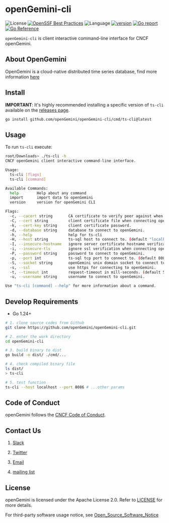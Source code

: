 # openGemini-cli

![License](https://img.shields.io/badge/license-Apache2.0-green)
[![OpenSSF Best Practices](https://www.bestpractices.dev/projects/11008/badge)](https://www.bestpractices.dev/projects/11008)
![Language](https://img.shields.io/badge/Language-Go-blue.svg)
[![version](https://img.shields.io/github/v/tag/opengemini/opengemini-cli?label=release&color=blue)](https://github.com/opengemini/opengemini-client-go/releases)
[![Go report](https://goreportcard.com/badge/github.com/opengemini/opengemini-cli)](https://goreportcard.com/report/github.com/opengemini/openGemini-cli)
[![Go Reference](https://pkg.go.dev/badge/github.com/opengemini/openGemini-cli.svg)](https://pkg.go.dev/github.com/opengemini/openGemini-cli)

`openGemini-cli` is client interactive command-line interface for CNCF openGemini.

## About OpenGemini

OpenGemini is a cloud-native distributed time series database, find more information [here](https://github.com/openGemini/openGemini)

## Install

**IMPORTANT**: It's highly recommended installing a specific version of `ts-cli` available on the [releases page](https://github.com/opengemini/openGemini-cli/releases).

```bash
go install github.com/openGemini/openGemini-cli/cmd/ts-cli@latest
```

## Usage

To run `ts-cli` execute:

```bash
root/Downloads> ./ts-cli -h
CNCF openGemini client interactive command-line interface.

Usage:
  ts-cli [flags]
  ts-cli [command]

Available Commands:
  help        Help about any command
  import      import data to openGemini
  version     version for openGemini CLI

Flags:
  -c, --cacert string       CA certificate to verify peer against when connecting openGemini by https.
  -C, --cert string         client certificate file when connecting openGemini by https.
  -k, --cert-key string     client certificate password.
  -d, --database string     database to connect to openGemini.
  -h, --help                help for ts-cli
  -H, --host string         ts-sql host to connect to. (default "localhost")
  -I, --insecure-hostname   ignore server certificate hostname verification when connecting openGemini by https.
  -i, --insecure-tls        ignore ssl verification when connecting openGemini by https.
  -P, --password string     password to connect to openGemini.
  -p, --port int            ts-sql tcp port to connect to. (default 8086)
  -S, --socket string       openGemini unix domain socket to connect to.
  -s, --ssl                 use https for connecting to openGemini.
  -t, --timeout int         request-timeout in mill-seconds. (default 5000)
  -u, --username string     username to connect to openGemini.

Use "ts-cli [command] --help" for more information about a command.
```

## Develop Requirements

- Go 1.24+

```bash
# 1. clone source codes from Github
git clone https://github.com/openGemini/openGemini-cli.git

# 2. enter the work directory
cd openGemini-cli

# 3. build binary to dist
go build -o dist/ ./cmd/...

# 4. check compiled binary file
ls dist/
> ts-cli

# 5. test function
ts-cli --host localhost --port 8086 # ...other params
```

## Code of Conduct

openGemini follows the [CNCF Code of Conduct](https://github.com/cncf/foundation/blob/master/code-of-conduct.md).

## Contact Us

1. [Slack](https://join.slack.com/t/opengemini/shared_invite/zt-2naig1675-x3bcwgXR_Rw5OwDU5X~dUQ)

2. [Twitter](https://twitter.com/openGemini)

3. [Email](mailto:community.ts@opengemini.org)

4. [mailing list](https://groups.google.com/g/openGemini)


## License

openGemini is licensed under the Apache License 2.0. Refer to [LICENSE](https://github.com/openGemini/openGemini/blob/main/LICENSE) for more details.

For third-party software usage notice, see [Open_Source_Software_Notice](Open_Source_Software_Notice.md)

